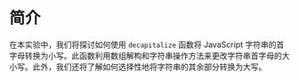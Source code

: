 # 简介

在本实验中，我们将探讨如何使用 `decapitalize` 函数将 JavaScript 字符串的首字母转换为小写。此函数利用数组解构和字符串操作方法来更改字符串首字母的大小写。此外，我们还将了解如何选择性地将字符串的其余部分转换为大写。
